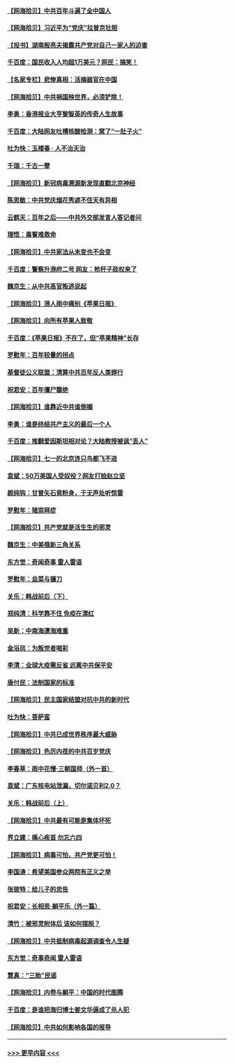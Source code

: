 #### [【网海拾贝】中共百年斗遍了全中国人](../pages/nsc993/n13060020.md?t=07030402) 
#### [【网海拾贝】习近平为“党庆”拉普京壮胆](../pages/nsc993/n13057781.md?t=07030402) 
#### [【投书】湖南殷亮夫揭露共产党对自己一家人的迫害](../pages/nsc993/n13057744.md?t=07030402) 
#### [千百度：国民收入人均超1万美元？网民：搞笑！](../pages/nsc993/n13057692.md?t=07030402) 
#### [【名家专栏】悲惨真相：活摘器官在中国](../pages/nsc993/n13056611.md?t=07030402) 
#### [【网海拾贝】中共祸国殃世界，必须铲除！](../pages/nsc993/n13056011.md?t=07030402) 
#### [李勇：香港报业大亨黎智英的传奇人生故事](../pages/nsc993/n13055258.md?t=07030402) 
#### [千百度：大陆网友吐槽核酸检测：窝了“一肚子火”](../pages/nsc993/n13055194.md?t=07030402) 
#### [吐为快：玉楼春 · 人不治天治](../pages/nsc993/n13054028.md?t=07030402) 
#### [千瑞：千古一孽](../pages/nsc993/n13054016.md?t=07030402) 
#### [【网海拾贝】新冠病毒溯源新发现直戳北京神经](../pages/nsc993/n13052425.md?t=07030402) 
#### [陈思敏：中共党庆烟花秀遮不住天有异相](../pages/nsc993/n13052020.md?t=07030402) 
#### [云鹤天：百年之后——中共外交部发言人答记者问](../pages/nsc993/n13051604.md?t=07030402) 
#### [理悟：毒誓难救命](../pages/nsc993/n13051601.md?t=07030402) 
#### [【网海拾贝】中共家法从未变也不会变](../pages/nsc993/n13050366.md?t=07030402) 
#### [千百度：警察升港府二号 网友：枪杆子政权来了](../pages/nsc993/n13050261.md?t=07030402) 
#### [魏京生：从中共高官叛逃说起](../pages/nsc993/n13048997.md?t=07030402) 
#### [【网海拾贝】港人雨中痛别《苹果日报》](../pages/nsc993/n13048941.md?t=07030402) 
#### [【网海拾贝】向所有苹果人致敬](../pages/nsc993/n13046795.md?t=07030402) 
#### [千百度：《苹果日报》不在了，但“苹果精神”长存](../pages/nsc993/n13046703.md?t=07030402) 
#### [罗慰年：百年较量的拐点](../pages/nsc993/n13046542.md?t=07030402) 
#### [基督徒公义联盟：清算中共百年反人类罪行](../pages/nsc993/n13046499.md?t=07030402) 
#### [祝君安：百年僵尸罄绝](../pages/nsc993/n13045595.md?t=07030402) 
#### [【网海拾贝】谁靠近中共谁倒楣](../pages/nsc993/n13044667.md?t=07030402) 
#### [李勇：谁是终结共产主义的最后一个人](../pages/nsc993/n13044397.md?t=07030402) 
#### [千百度：推翻爱因斯坦相对论？大陆教授被讽“丢人”](../pages/nsc993/n13043908.md?t=07030402) 
#### [【网海拾贝】七一的北京连只鸟都飞不进](../pages/nsc993/n13041377.md?t=07030402) 
#### [袁斌：50万美国人受奴役？网友打脸赵立坚](../pages/nsc993/n13041330.md?t=07030402) 
#### [颜纯钩：甘冒矢石竟粉身，于无声处听惊雷](../pages/nsc993/n13041140.md?t=07030402) 
#### [罗慰年：猪崇拜症](../pages/nsc993/n13041071.md?t=07030402) 
#### [【网海拾贝】共产党就是活生生的邪灵](../pages/nsc993/n13036627.md?t=07030402) 
#### [魏京生：中美俄新三角关系](../pages/nsc993/n13035986.md?t=07030402) 
#### [东方觉：奇闻奇事 雷人雷语](../pages/nsc993/n13035878.md?t=07030402) 
#### [罗慰年：韭菜与镰刀](../pages/nsc993/n13034374.md?t=07030402) 
#### [关乐：韩战前后（下）](../pages/nsc993/n13034113.md?t=07030402) 
#### [郑纯清：科学靠不住 免疫在漂红](../pages/nsc993/n13034093.md?t=07030402) 
#### [吴新：中南海遭海难重](../pages/nsc993/n13034084.md?t=07030402) 
#### [金浴凤：为叛党者喝彩](../pages/nsc993/n13034058.md?t=07030402) 
#### [李清：全球大疫需反省 远离中共保平安](../pages/nsc993/n13033784.md?t=07030402) 
#### [唐付民：法制国家的标准](../pages/nsc993/n13032944.md?t=07030402) 
#### [【网海拾贝】民主国家结盟对抗中共的新时代](../pages/nsc993/n13031717.md?t=07030402) 
#### [吐为快：菩萨蛮](../pages/nsc993/n13030033.md?t=07030402) 
#### [【网海拾贝】中共已成世界秩序最大威胁](../pages/nsc993/n13028138.md?t=07030402) 
#### [【网海拾贝】色厉内荏的中共百岁党庆](../pages/nsc993/n13025582.md?t=07030402) 
#### [李春草：雨中花慢‧三朝国师（外一首）](../pages/nsc993/n13025567.md?t=07030402) 
#### [袁斌：广东核电站泄漏，切尔诺贝利2.0？](../pages/nsc993/n13025475.md?t=07030402) 
#### [关乐：韩战前后（上）](../pages/nsc993/n13025387.md?t=07030402) 
#### [【网海拾贝】中共最有可能是集体坏死](../pages/nsc993/n13023101.md?t=07030402) 
#### [界立建：痛心疾首 勿忘六四](../pages/nsc993/n13022339.md?t=07030402) 
#### [【网海拾贝】病毒可怕，共产党更可怕！](../pages/nsc993/n13020728.md?t=07030402) 
#### [李国涛：希望美国参众两院有正义之举](../pages/nsc993/n13020674.md?t=07030402) 
#### [张彼特：给儿子的忠告](../pages/nsc993/n13018934.md?t=07030402) 
#### [祝君安：长相思‧躺平乐（外一篇）](../pages/nsc993/n13018923.md?t=07030402) 
#### [清竹：被邪灵附体后 该如何摆脱？](../pages/nsc993/n13018877.md?t=07030402) 
#### [【网海拾贝】中共抵制病毒起源调查令人生疑](../pages/nsc993/n13017785.md?t=07030402) 
#### [东方觉：奇事奇闻 雷人雷语](../pages/nsc993/n13017577.md?t=07030402) 
#### [慧真：“三胎”民谣](../pages/nsc993/n13017394.md?t=07030402) 
#### [【网海拾贝】内卷与躺平：中国的时代图腾](../pages/nsc993/n13016128.md?t=07030402) 
#### [千百度：是谁把海归博士姜文华逼成了杀人犯](../pages/nsc993/n13015218.md?t=07030402) 
#### [【网海拾贝】中共如何影响各国的报导](../pages/nsc993/n13012599.md?t=07030402) 

----
#### [ >>> 更早内容 <<< ](../indexes/nsc993-earlier.md)
